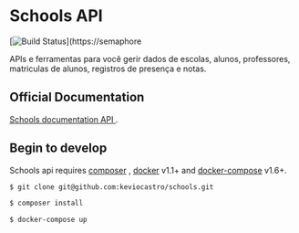 # Schools API
[![Build Status](https://semaphoreci.com/api/v1/projects/16bb628a-54c3-4c20-b44d-7f3491caeceb/897346/badge.svg)](https://semaphore

APIs e ferramentas para você gerir dados de escolas, alunos, professores, matriculas de alunos, registros de presença e notas.


## Official Documentation

[Schools documentation API ](http://laravel.com/docs).

## Begin to develop

Schools api requires [composer](https://getcomposer.org/download/) , [docker](https://docs.docker.com/v1.11/engine/installation/linux/ubuntulinux/) v1.1+ and [docker-compose](https://docs.docker.com/compose/install/) v1.6+.

```sh
$ git clone git@github.com:keviocastro/schools.git
```
```sh
$ composer install
```
```sh
$ docker-compose up
```

